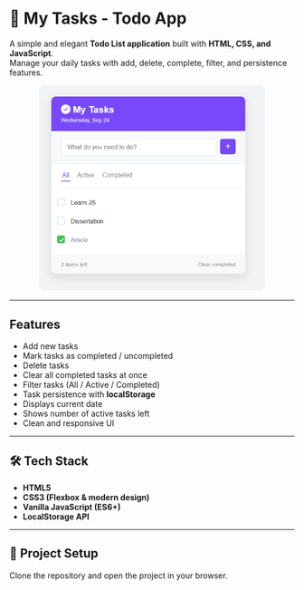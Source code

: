 # 📝 My Tasks - Todo App  

A simple and elegant **Todo List application** built with **HTML, CSS, and JavaScript**.  
Manage your daily tasks with add, delete, complete, filter, and persistence features.  

<p align="center">
  <img src="./images/todo-app-screenshot.png" alt="App Screenshot" width="400" style="border-radius:10px;"/>
</p>

---

##  Features  
- Add new tasks  
- Mark tasks as completed / uncompleted  
- Delete tasks  
- Clear all completed tasks at once  
- Filter tasks (All / Active / Completed)  
- Task persistence with **localStorage**  
- Displays current date  
- Shows number of active tasks left  
- Clean and responsive UI  

---

## 🛠️ Tech Stack  
- **HTML5**  
- **CSS3 (Flexbox & modern design)**  
- **Vanilla JavaScript (ES6+)**  
- **LocalStorage API**  

---

## 📂 Project Setup  
Clone the repository and open the project in your browser.
